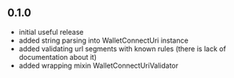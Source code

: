 ## 0.1.0

- initial useful release
- added string parsing into WalletConnectUri instance
- added validating url segments with known rules (there is lack of documentation about it)
- added wrapping mixin WalletConnectUriValidator
